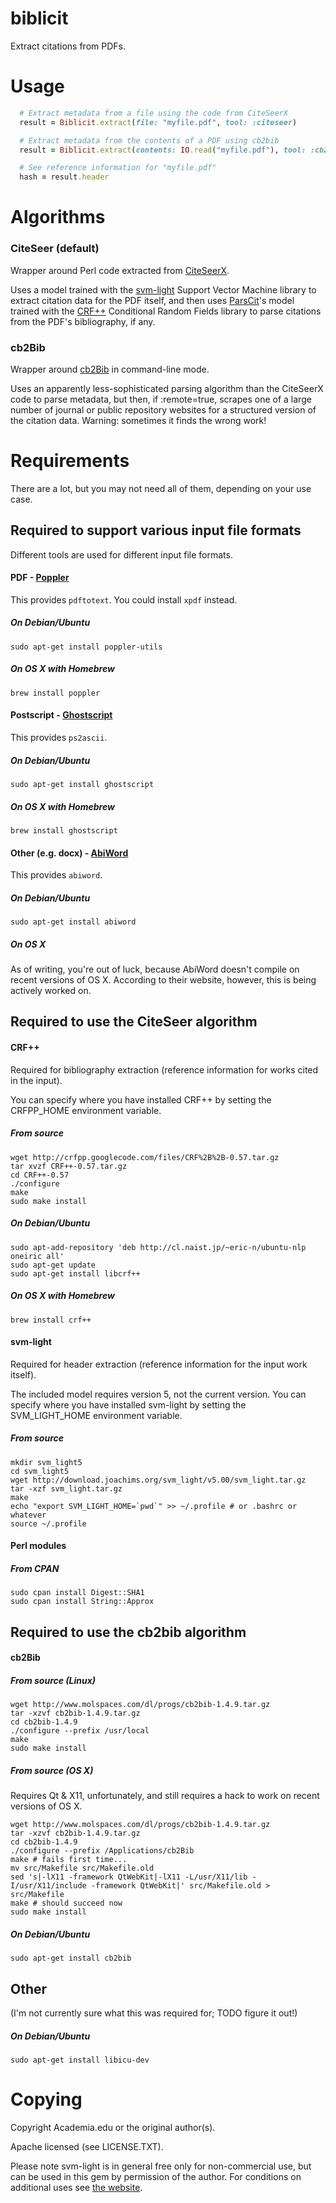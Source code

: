 biblicit
=============

Extract citations from PDFs.


# Usage

```ruby
  # Extract metadata from a file using the code from CiteSeerX
  result = Biblicit.extract(file: "myfile.pdf", tool: :citeseer)

  # Extract metadata from the contents of a PDF using cb2bib
  result = Biblicit.extract(contents: IO.read("myfile.pdf"), tool: :cb2bib, remote: true)

  # See reference information for "myfile.pdf"
  hash = result.header
```


# Algorithms

### CiteSeer (default)

Wrapper around Perl code extracted from [CiteSeerX](http://citeseer.ist.psu.edu/). 

Uses a model trained with the [svm-light](http://svmlight.joachims.org/) Support Vector Machine library to extract citation data for the PDF itself, and then uses [ParsCit](http://aye.comp.nus.edu.sg/parsCit/)'s model trained with the [CRF++](http://code.google.com/p/crfpp/) Conditional Random Fields library to parse citations from the PDF's bibliography, if any.

### cb2Bib

Wrapper around [cb2Bib](http://www.molspaces.com/cb2bib/) in command-line mode.

Uses an apparently less-sophisticated parsing algorithm than the CiteSeerX code to parse metadata, but then, if :remote=true, scrapes one of a large number of journal or public repository websites for a structured version of the citation data. Warning: sometimes it finds the wrong work!


# Requirements

There are a lot, but you may not need all of them, depending on your use case.


## Required to support various input file formats

Different tools are used for different input file formats.

#### PDF - [Poppler](http://poppler.freedesktop.org/)

This provides `pdftotext`. You could install `xpdf` instead.

##### On Debian/Ubuntu

    sudo apt-get install poppler-utils

##### On OS X with Homebrew

    brew install poppler

#### Postscript - [Ghostscript](http://www.ghostscript.com/)

This provides `ps2ascii`.

##### On Debian/Ubuntu

    sudo apt-get install ghostscript

##### On OS X with Homebrew

    brew install ghostscript

#### Other (e.g. docx) - [AbiWord](http://www.abisource.com/)

This provides `abiword`.

##### On Debian/Ubuntu

    sudo apt-get install abiword

##### On OS X

As of writing, you're out of luck, because AbiWord doesn't compile on recent versions of OS X. According to their website, however, this is being actively worked on.


## Required to use the CiteSeer algorithm

#### CRF++

Required for bibliography extraction (reference information for works cited in the input).

You can specify where you have installed CRF++ by setting the CRFPP_HOME environment variable.
 
##### From source

    wget http://crfpp.googlecode.com/files/CRF%2B%2B-0.57.tar.gz
    tar xvzf CRF++-0.57.tar.gz
    cd CRF++-0.57
    ./configure 
    make
    sudo make install

##### On Debian/Ubuntu

    sudo apt-add-repository 'deb http://cl.naist.jp/~eric-n/ubuntu-nlp oneiric all'
    sudo apt-get update
    sudo apt-get install libcrf++

##### On OS X with Homebrew

    brew install crf++

#### svm-light

Required for header extraction (reference information for the input work itself).

The included model requires version 5, not the current version. You can specify where you have installed svm-light by setting the SVM_LIGHT_HOME environment variable.

##### From source

    mkdir svm_light5
    cd svm_light5
    wget http://download.joachims.org/svm_light/v5.00/svm_light.tar.gz
    tar -xzf svm_light.tar.gz
    make
    echo "export SVM_LIGHT_HOME=`pwd`" >> ~/.profile # or .bashrc or whatever
    source ~/.profile

#### Perl modules

##### From CPAN

    sudo cpan install Digest::SHA1
    sudo cpan install String::Approx

## Required to use the cb2bib algorithm

#### cb2Bib

##### From source (Linux)

    wget http://www.molspaces.com/dl/progs/cb2bib-1.4.9.tar.gz
    tar -xzvf cb2bib-1.4.9.tar.gz
    cd cb2bib-1.4.9
    ./configure --prefix /usr/local
    make
    sudo make install

##### From source (OS X)

Requires Qt & X11, unfortunately, and still requires a hack to work on recent versions of OS X.

    wget http://www.molspaces.com/dl/progs/cb2bib-1.4.9.tar.gz
    tar -xzvf cb2bib-1.4.9.tar.gz
    cd cb2bib-1.4.9
    ./configure --prefix /Applications/cb2Bib
    make # fails first time...
    mv src/Makefile src/Makefile.old
    sed 's|-lX11 -framework QtWebKit|-lX11 -L/usr/X11/lib -I/usr/X11/include -framework QtWebKit|' src/Makefile.old > src/Makefile
    make # should succeed now
    sudo make install

##### On Debian/Ubuntu

    sudo apt-get install cb2bib


## Other

(I'm not currently sure what this was required for; TODO figure it out!)

##### On Debian/Ubuntu

    sudo apt-get install libicu-dev


# Copying

Copyright Academia.edu or the original author(s).

Apache licensed (see LICENSE.TXT).

Please note svm-light is in general free only for non-commercial use, but can be used in this gem by permission of the author. For conditions on additional uses see [the website](http://svmlight.joachims.org/).
